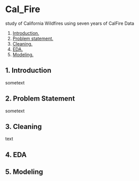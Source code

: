 # Cal_Fire
study of California Wildfires using seven years of CalFire Data


1. [ Introduction. ](#intro)
2. [ Problem statement. ](#statement)
3. [ Cleaning. ](#cleaning)
4. [ EDA. ](#eda)
5. [ Modeling. ](#modeling)

<a name="intro"></a>
## 1. Introduction

sometext

<a name="statement"></a>
## 2. Problem Statement

sometext

<a name="cleaning"></a>
## 3. Cleaning

text

<a name="eda"></a>
## 4. EDA

<a name="modeling"></a>
## 5. Modeling


